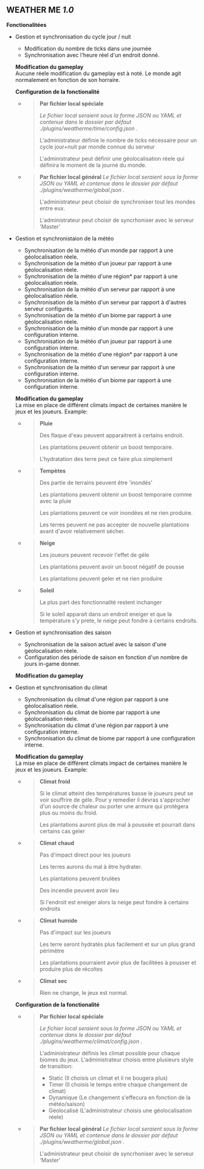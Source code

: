## WEATHER ME _1.0_


**Fonctionalitées**

- Gestion et synchronisation du cycle jour / nuit
    - Modification du nombre de ticks dans une journée
    - Synchronisation avec l'heure réel d'un endroit donné.

    **Modification du gameplay**<br>
    Aucune réele modification du gameplay est à noté. Le monde agit normalement en fonction de son horraire.

    **Configuration de la fonctionalité**
     - > **Par fichier local spéciale**
       >
       > _Le fichier local seraient sous la forme JSON ou YAML et contenue dans le dossier par défaut ./plugins/weatherme/time/config.json ._
       >
       > L'administrateur définie le nombre de ticks nécessaire pour un cycle jour+nuit par monde connue du serveur
       > 
       > L'administrateur peut définir une géolocalisation réele qui définira le moment de la journé du monde.

    - > **Par fichier local général**
        > _Le fichier local seraient sous la forme JSON ou YAML et contenue dans le dossier par défaut ./plugins/weatherme/global.json ._
        >
        > L'administrateur peut choisir de synchroniser tout les mondes entre eux.
        > 
        > L'administrateur peut choisir de syncrhoniser avec le serveur 'Master'

- Gestion et synchronistaion de la météo
    - Synchronisation de la météo d'un monde par rapport à une géolocalisation réele.
    - Synchronisation de la météo d'un joueur par rapport à une géolocalisation réele.
    - Synchronisation de la météo d'une région* par rapport à une géolocalisation réele.
    - Synchronisation de la météo d'un serveur par rapport à une géolocalisation réele.
    - Synchronisation de la météo d'un serveur par rapport à d'autres serveur configurés.
    - Synchronisation de la météo d'un biome par rapport à une géolocalisation réele.
     - Synchronisation de la météo d'un monde par rapport à une configuration interne.
    - Synchronisation de la météo d'un joueur par rapport à une configuration interne.
    - Synchronisation de la météo d'une région* par rapport à une configuration interne.
    - Synchronisation de la météo d'un serveur par rapport à une configuration interne.
    - Synchronisation de la météo d'un biome par rapport à une configuration interne.

     **Modification du gameplay** <br>
      La mise en place de différent climats impact de certaines manière le jeux et les joueurs. Example:
     - > **Pluie**
       > 
       > Des flaque d'eau peuvent apparaitrent à certains endroit.
       >
       > Les plantations peuvent obtenir un boost temporaire.
       > 
       > L'hydratation des terre peut ce faire plus simplement
    
    - > **Tempètes**
      > 
      > Des partie de terrains peuvent être 'inondés'
      > 
      > Les plantations peuvent obtenir un boost temporaire comme avec la pluie
      >
      > Les plantations peuvent ce voir inondées et ne rien produire.
      > 
      > Les terres peuvent ne pas accepter de nouvelle plantations avant d'avoir relativement sécher.

    - > **Neige**
      >
      > Les joueurs peuvent recevoir l'effet de géle
      > 
      > Les plantations peuvent avoir un boost négatif de pousse
      >
      > Les plantations peuvent geler et ne rien produire

    - > **Soleil**
      >
      > La plus part des fonctionnalité restent inchanger
      >
      > Si le soleil apparait dans un endroit eneiger et que la température s'y prete, le neige peut fondre à certains endroits.


- Gestion et synchronisation des saison
    - Synchronisation de la saison actuel avec la saison d'une géolocalisation réele.
    - Configuration des période de saison en fonction d'un nombre de jours in-game donner.

    **Modification du gameplay** <br>

- Gestion et synchronisation du climat
    - Synchronisation du climat d'une région par rapport à une géolocalisation réele.
    - Synchronisation du climat de biome par rapport à une géolocalisation réele.
    - Synchronisation du climat d'une région par rapport à une configuration interne.
    - Synchronisation du climat de biome par rapport à une configuration interne.

    **Modification du gameplay** <br>
    La mise en place de différent climats impact de certaines manière le jeux et les joueurs.
    Example:
    - > **Climat froid**
      >
      > Si le climat atteint des températures basse le joueurs peut se voir souffrire de géle. Pour y remedier il devras s'approcher d'un source de chaleur ou porter une armure qui protègera plus ou moins du froid.
      > 
      > Les plantations auront plus de mal à poussée et pourrait dans certains cas geler 

    - > **Climat chaud**
      > 
      > Pas d'impact direct pour les joueurs
      >
      > Les terres aurons du mal à être hydrater.
      >
      > Les plantations peuvent brulées
      >
      > Des incendie peuvent avoir lieu
      >
      > Si l'endroit est eneiger alors la neige peut fondre à certains endroits

    - > **Climat humide**
      > 
      > Pas d'impact sur les joueurs
      > 
      > Les terre seront hydratés plus facilement et sur un plus grand périmètre
      > 
      > Les plantations pourraient avoir plus de facilitées à pousser et produire plus de récoltes

    - > **Climat sec**
      > 
      > Rien ne change, le jeux est normal.
    
    **Configuration de la fonctionalité**
     - > **Par fichier local spéciale**
       >
       > _Le fichier local seraient sous la forme JSON ou YAML et contenue dans le dossier par défaut ./plugins/weatherme/climat/config.json ._
       >
       > L'administrateur définis les climat possible pour chaque biomes du jeux.
       > L'administrateur choisis entre plusieurs style de transition:
       > - Static (Il choisis un climat et il ne bougera plus)
       > - Timer (Il choisis le temps entre chaque changement de climat)
       > - Dynamique (Le changement s'effecura en fonction de la météo/saison)
       > - Géolocalisé (L'administrateur choisis une géolocalisation réele)

    - > **Par fichier local général**
        > _Le fichier local seraient sous la forme JSON ou YAML et contenue dans le dossier par défaut ./plugins/weatherme/global.json ._
        >
        > L'administrateur peut choisir de syncrhoniser avec le serveur 'Master'